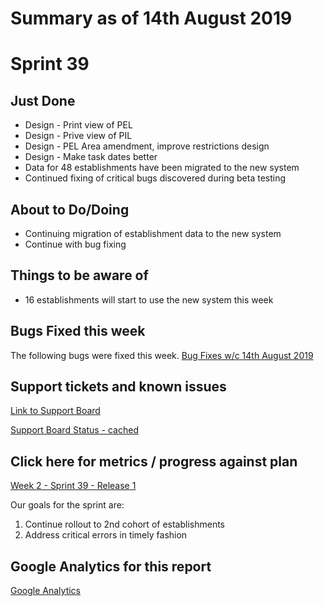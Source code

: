 # Summary as of 14th August 2019 

# Sprint 39

## Just Done
* Design - Print view of PEL
* Design - Prive view of PIL
* Design - PEL Area amendment, improve restrictions design
* Design - Make task dates better
* Data for 48 establishments have been migrated to the new system
* Continued fixing of critical bugs discovered during beta testing
 

## About to Do/Doing
* Continuing migration of establishment data to the new system
* Continue with bug fixing

## Things to be aware of
* 16 establishments will start to use the new system this week 

## Bugs Fixed this week
The following bugs were fixed this week.
[Bug Fixes w/c 14th August 2019](graphs/bugs14082019.jpg)

## Support tickets and known issues
[Link to Support Board](https://jira.digital.homeoffice.gov.uk/secure/RapidBoard.jspa?rapidView=331&selectedIssue=ALS-47)

[Support Board Status - cached](graphs/supportBoard14082019.jpg)

## Click here for metrics / progress against plan
[Week 2 - Sprint 39 - Release 1](graphs/progress14082019.png)

Our goals for the sprint are:
1. Continue rollout to 2nd cohort of establishments 
2. Address critical errors in timely fashion 

## Google Analytics for this report
[Google Analytics](graphs/GA14082019.jpg)

